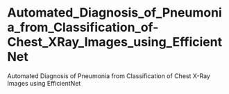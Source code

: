 # Automated_Diagnosis_of_Pneumonia_from_Classification_of-Chest_XRay_Images_using_EfficientNet
Automated Diagnosis of Pneumonia from Classification of Chest X-Ray Images using EfficientNet
